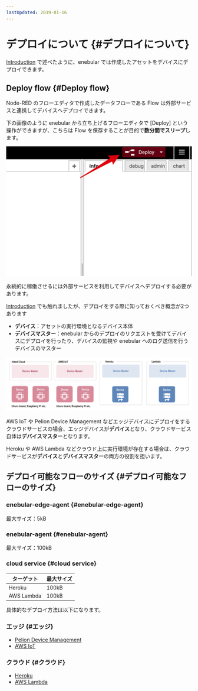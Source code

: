```yaml
---
lastUpdated: 2019-01-16
---
```


# デプロイについて {#デプロイについて}

[Introduction](../INDEX.md) で述べたように、enebular では作成したアセットをデバイスにデプロイできます。

## Deploy flow {#Deploy flow}

Node-RED のフローエディタで作成したデータフローである Flow は外部サービスと連携してデバイスへデプロイできます。

下の画像のように enebular から立ち上げるフローエディタで [Deploy] という操作ができますが、こちらは Flow を保存することが目的で**数分間でスリープ**します。

![deploybutton](./../../img/Deploy/Index-deploybutton.png)

永続的に稼働させるには外部サービスを利用してデバイスへデプロイする必要があります。

[Introduction](../INDEX.md) でも触れましたが、デプロイをする際に知っておくべき概念が2つあります

- **デバイス**：アセットの実行環境となるデバイス本体
- **デバイスマスター**：enebular からのデプロイのリクエストを受けてデバイスにデプロイを行ったり、デバイスの監視や enebular へのログ送信を行うデバイスのマスター

![devices](./../../img/Deploy/Index-devices.png)

AWS IoT や Pelion Device Management などエッジデバイスにデプロイをするクラウドサービスの場合、エッジデバイスが**デバイス**となり、クラウドサービス自体は**デバイスマスター**となります。

Heroku や AWS Lambda などクラウド上に実行環境が存在する場合は、クラウドサービスが**デバイス**と**デバイスマスター**の両方の役割を担います。

## デプロイ可能なフローのサイズ {#デプロイ可能なフローのサイズ}

### enebular-edge-agent {#enebular-edge-agent}

最大サイズ：5kB

### enebular-agent {#enebular-agent}

最大サイズ：100kB

### cloud service {#cloud service}

| ターゲット | 最大サイズ |
| --- | --- |
| Heroku | 100kB |
| AWS Lambda | 100kB |

具体的なデプロイ方法は以下になります。

### エッジ {#エッジ}

* [Pelion Device Management](./DeployFlow/mbed/index.md)
* [AWS IoT](./DeployFlow/AWSIoT/index.md)

### クラウド {#クラウド}

* [Heroku](./DeployFlow/Heroku/index.md)
* [AWS Lambda](./DeployFlow/Lambda/index.md)